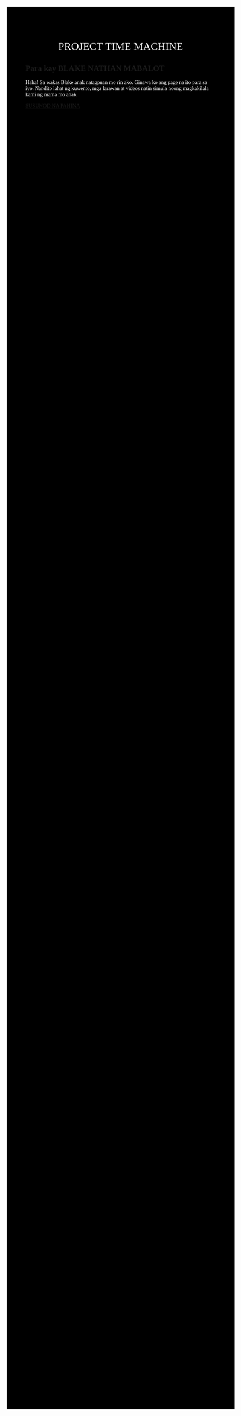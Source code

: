 <html>
<head><meta charset="utf-8">
<title>PROJECT TIME MACHINE</title>
<style>
body {
background-color: black;
margin: 15%;
font-family: san-serif;}
h1 {
text-align: center;
font-family: serif;
font-weight: normal;
font-transform: uppercase;
color: white;}
p { color: white;}
</style>
</head>
<body>
<h1>PROJECT TIME MACHINE</h1>
<h2>Para kay BLAKE NATHAN MABALOT</h2>
<p>Haha! Sa wakas Blake anak natagpuan mo rin ako. Ginawa ko ang page na ito para sa iyo. Nandito lahat ng kuwento, mga larawan at videos natin simula noong magkakilala kami ng mama mo anak.</p>
<a href="about.html">SUSUNOD NA PAHINA</a>
</body>
</html>
